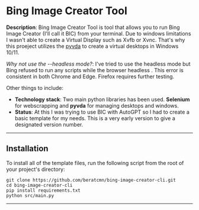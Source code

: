 # Bing Image Creator Tool

**Description**: Bing Image Creator Tool is tool that allows you to run Bing Image Creator (I'll call it BIC) from your terminal.
Due to windows limitations I wasn't able to create a Virtual Display such as Xvfb or Xvnc. That's why this proeject utilizes the [pyvda](https://github.com/mrob95/pyvda) to create a virtual desktops in Windows 10/11.

_Why not use the --headless mode?_: I've tried to use the headless mode but Bing refused to run any scripts while the browser headless . This error is consistent in both Chrome and Edge. Firefox requires further testing.

Other things to include:

- **Technology stack**: Two main python libraries has been used. **Selenium** for webscrapping and **pyvda** for managing desktops and windows.
- **Status**: At this I was trying to use BIC with AutoGPT so I had to create a basic template for my needs. This is a very early version to give a designated version number.

---

## Installation

To install all of the template files, run the following script from the root of your project's directory:

```
git clone https://github.com/beratcmn/bing-image-creator-cli.git
cd bing-image-creator-cli
pip install requirements.txt
python src/main.py
```

---
